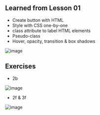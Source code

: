## Learned from Lesson 01
- Create button with HTML
- Style with CSS one-by-one
- class attribute to label HTML elements
- Pseudo-class
- Hover, opacity, transition & box shadows

![image](https://user-images.githubusercontent.com/125558428/232193429-804c7792-14cb-4db6-8204-a2b2454cda51.png)

## Exercises

- 2b

![image](https://user-images.githubusercontent.com/125558428/232193774-579d1805-4ab5-48a4-af38-2b66dd311ca9.png)

- 2f & 3f

![image](https://user-images.githubusercontent.com/125558428/232193831-d85c70e0-70e9-4408-a2b7-1ecea0bccc00.png)
